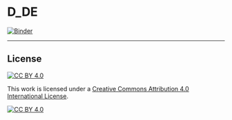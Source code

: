 # D_DE

[![Binder](https://mybinder.org/badge_logo.svg)](https://mybinder.org/v2/gh/04199/D_DE/main?urlpath=%2Fdoc%2Ftree%2Fhello.py)

---

## License
[![CC BY 4.0][cc-by-shield]][cc-by]

This work is licensed under a
[Creative Commons Attribution 4.0 International License][cc-by].

[![CC BY 4.0][cc-by-image]][cc-by]

[cc-by]: http://creativecommons.org/licenses/by/4.0/
[cc-by-image]: https://i.creativecommons.org/l/by/4.0/88x31.png
[cc-by-shield]: https://img.shields.io/badge/License-CC%20BY%204.0-lightgrey.svg
